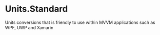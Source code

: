 # Units.Standard
Units conversions that is friendly to use within MVVM applications such as WPF, UWP and Xamarin





